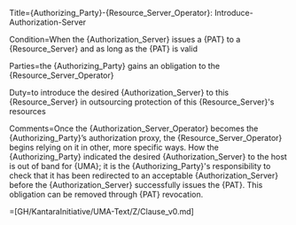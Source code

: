 Title={Authorizing_Party}-{Resource_Server_Operator}: Introduce-Authorization-Server

Condition=When the {Authorization_Server} issues a {PAT} to a {Resource_Server} and as long as the {PAT} is valid

Parties=the {Authorizing_Party} gains an obligation to the {Resource_Server_Operator}

Duty=to introduce the desired {Authorization_Server} to this {Resource_Server} in outsourcing protection of this {Resource_Server}'s resources

Comments=Once the {Authorization_Server_Operator} becomes the {Authorizing_Party}’s authorization proxy, the {Resource_Server_Operator} begins relying on it in other, more specific ways. How the {Authorizing_Party} indicated the desired {Authorization_Server} to the host is out of band for {UMA}; it is the {Authorizing_Party}'s responsibility to check that it has been redirected to an acceptable {Authorization_Server} before the {Authorization_Server} successfully issues the {PAT}. This obligation can be removed through {PAT} revocation.

=[GH/KantaraInitiative/UMA-Text/Z/Clause_v0.md]
